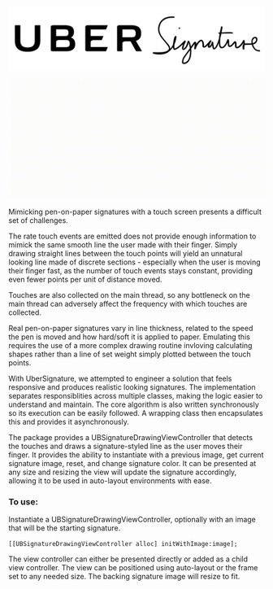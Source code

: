 ![Uber Signature](ubersignature.png)

![Signature Demo](sign.gif)

Mimicking pen-on-paper signatures with a touch screen presents a difficult set of challenges.

The rate touch events are emitted does not provide enough information to mimick the same smooth line the user made with their finger. Simply drawing straight lines between the touch points will yield an unnatural looking line made of discrete sections - especially when the user is moving their finger fast, as the number of touch events stays constant, providing even fewer points per unit of distance moved.

Touches are also collected on the main thread, so any bottleneck on the main thread can adversely affect the frequency with which touches are collected.

Real pen-on-paper signatures vary in line thickness, related to the speed the pen is moved and how hard/soft it is applied to paper. Emulating this requires the use of a more complex drawing routine invloving calculating shapes rather than a line of set weight simply plotted between the touch points.

With UberSignature, we attempted to engineer a solution that feels responsive and produces realistic looking signatures. The implementation separates responsiblities across multiple classes, making the logic easier to understand and maintain. The core algorithm is also written synchronously so its execution can be easily followed. A wrapping class then encapsulates this and provides it asynchronously.

The package provides a UBSignatureDrawingViewController that detects the touches and draws a signature-styled line as the user moves their finger. It provides the ability to instantiate with a previous image, get current signature image, reset, and change signature color. It can be presented at any size and resizing the view will update the signature accordingly, allowing it to be used in auto-layout environments with ease.

### To use:

Instantiate a UBSignatureDrawingViewController, optionally with an image that will be the starting signature.

```
[[UBSignatureDrawingViewController alloc] initWithImage:image];
```

The view controller can either be presented directly or added as a child view controller. The view can be positioned using auto-layout or the frame set to any needed size. The backing signature image will resize to fit.
